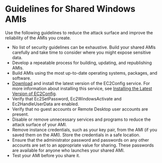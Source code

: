 # Guidelines for Shared Windows AMIs<a name="windows-amis-guidelines"></a>

Use the following guidelines to reduce the attack surface and improve the reliability of the AMIs you create\. 
+ No list of security guidelines can be exhaustive\. Build your shared AMIs carefully and take time to consider where you might expose sensitive data\.
+ Develop a repeatable process for building, updating, and republishing AMIs\.
+ Build AMIs using the most up\-to\-date operating systems, packages, and software\.
+ [Download](https://s3.amazonaws.com/ec2-downloads-windows/EC2Config/EC2Install.zip) and install the latest version of the EC2Config service\. For more information about installing this service, see [Installing the Latest Version of EC2Config](UsingConfig_Install.md)\. 
+ Verify that Ec2SetPassword, Ec2WindowsActivate and Ec2HandleUserData are enabled\.
+ Verify that no guest accounts or Remote Desktop user accounts are present\.
+ Disable or remove unnecessary services and programs to reduce the attack surface of your AMI\.
+ Remove instance credentials, such as your key pair, from the AMI \(if you saved them on the AMI\)\. Store the credentials in a safe location\.
+ Ensure that the administrator password and passwords on any other accounts are set to an appropriate value for sharing\. These passwords are available for anyone who launches your shared AMI\.
+ Test your AMI before you share it\.